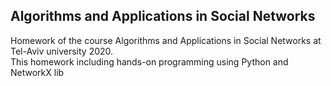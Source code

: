## Algorithms and Applications in Social Networks
Homework of the course Algorithms and Applications in Social Networks at Tel-Aviv university 2020. <br />
This homework including hands-on programming using Python and NetworkX lib
